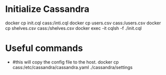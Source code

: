 # Initialize Cassandra

docker cp init.cql cass:/inti.cql
docker cp users.csv cass:/users.csv
docker cp shelves.csv cass:/shelves.csv
docker exec -it cqlsh -f ./init.cql


# Useful commands

 - #this will copy the config file to the host.
	docker cp cass:/etc/cassandra/cassandra.yaml ./cassandra/settings

	